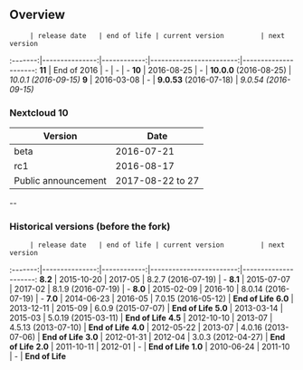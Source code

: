 ## Overview

         | release date   | end of life | current version         | next version
:-------:|---------------:|------------:|------------------------:|---------------------:
**11**   | End of 2016    | *-*         | *-*                     | *-*
**10**   | 2016-08-25     | *-*         | **10.0.0** (2016-08-25) | *10.0.1 (2016-09-15)*
**9**    | 2016-03-08     | *-*         | **9.0.53** (2016-07-18) | *9.0.54 (2016-09-15)*

### Nextcloud 10

Version                     | Date
----------------------------|-----------
beta                        | 2016-07-21
rc1                         | 2016-08-17
Public announcement         | 2017-08-22 to 27

--

### Historical versions (before the fork)
         | release date   | end of life | current version         | next version
:-------:|---------------:|------------:|------------------------:|---------------------:
**8.2**  | 2015-10-20     | 2017-05     | 8.2.7 (2016-07-19)      | *-*
**8.1**  | 2015-07-07     | 2017-02     | 8.1.9 (2016-07-19)      | *-*
**8.0**  | 2015-02-09     | 2016-10     | 8.0.14 (2016-07-19)     | *-*
**7.0**  | 2014-06-23     | 2016-05     | 7.0.15 (2016-05-12)     | **End of Life**
**6.0**  | 2013-12-11     | 2015-09     | 6.0.9 (2015-07-07)      | **End of Life**
**5.0**  | 2013-03-14     | 2015-03     | 5.0.19 (2015-03-11)     | **End of Life**
**4.5**  | 2012-10-10     | 2013-07     | 4.5.13 (2013-07-10)     | **End of Life**
**4.0**  | 2012-05-22     | 2013-07     | 4.0.16 (2013-07-06)     | **End of Life**
**3.0**  | 2012-01-31     | 2012-04     | 3.0.3 (2012-04-27)      | **End of Life**
**2.0**  | 2011-10-11     | 2012-01     | *-*                     | **End of Life**
**1.0**  | 2010-06-24     | 2011-10     | *-*                     | **End of Life**